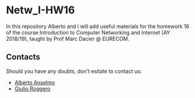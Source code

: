 # Netw_I-HW16

In this repository Alberto and I will add useful materials for the homework 16 of the course Introduction to Computer Networking and Internet (AY 2018/19), taught by Prof Marc Dacier @ EURECOM.

## Contacts
Should you have any doubts, don't esitate to contact us:
* [Alberto Anselmo](mailto:Alberto.Anselmo@eurecom.fr)
* [Giulio Roggero](mailto:Giulio.Roggero@eurecom.fr)
